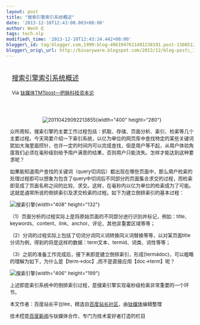 ```yaml
--- 
layout: post 
title: "搜索引擎索引系统概述" 
date: '2013-12-10T12:43:00.003+08:00' 
author: Wenh Q
tags: tech.nlp
modified\_time: '2013-12-10T12:43:24.442+08:00' 
blogger\_id: tag:blogger.com,1999:blog-4961947611491238191.post-1308512155465149555
blogger\_orig\_url: http://binaryware.blogspot.com/2013/12/blog-post\_10.html
---
```

<div style="margin: 10px; padding: 5px;">

<div style="font-size: 18px;">

[搜索引擎索引系统概述](http://www.tmtpost.com/82605.html)

</div>

<div style="font-size: 13px;">

Via [钛媒体TMTpost—把脉科技资本论](http://www.tmtpost.com/)

</div>

</div>

<div style="font-size: 13px; padding: 15px 0 10px 10px;">

<div style="text-align: center;">

![](http://www.tmtpost.com/wp-content/uploads/2013/12/138655222234.jpg "20110429092213855"){width="400"
height="280"}

</div>

众所周知，搜索引擎的主要工作过程包括：抓取、存储、页面分析、索引、检索等几个主要过程。今天简要介绍一下索引系统，以亿为单位的网页库中查找特定的某些关键词犹如大海里面捞针，也许一定的时间内可以完成查找，但是用户等不起，从用户体验角度我们必须在毫秒级别给予用户满意的结果，否则用户只能流失。怎样才能达到这种要求呢？

如果能知道用户查找的关键词（query切词后）都出现在哪些页面中，那么用户检索的处理过程即可以想象为包含了query中切词后不同部分的页面集合求交的过程，而检索即变成了页面名称之间的比较、求交。这样，在毫秒内以亿为单位的检索成为了可能。这就是通常所说的倒排索引及求交检索的过程。如下为建立倒排索引的基本过程：

![搜索引擎](http://www.tmtpost.com/wp-content/uploads/2013/12/138655176370.jpg "搜索引擎"){width="408"
height="132"}

（1）页面分析的过程实际上是将原始页面的不同部分进行识别并标记，例如：title、keywords、content、link、anchor、评论、其他非重要区域等等；

（2）分词的过程实际上包括了切词分词同义词转换同义词替换等等，以对某页面title分词为例，得到的将是这样的数据：term文本、termid、词类、词性等等；

（3）之前的准备工作完成后，接下来即是建立倒排索引，形成{termàdoc}，可以粗略的理解为如下，为什么是【term-&gt;doc】,而不是直接应用【doc-&gt;term】呢？

![搜索引擎](http://www.tmtpost.com/wp-content/uploads/2013/12/138655184752.jpg "搜索引擎"){width="406"
height="199"}

上述即是索引系统中的倒排索引过程，是搜索引擎实现毫秒级检索非常重要的一个环节。



本文作者：百度站长平台lee，精选自[百度站长社区](http://bbs.zhanzhang.baidu.com/ "百度站长社区")，由[钛媒体](http://www.tmtpost.com/ "钛媒体")编辑整理

技术控是[百度新闻](http://news.baidu.com/ "百度新闻")与钛媒体合作，专门为技术爱好者打造的栏目

</div>
